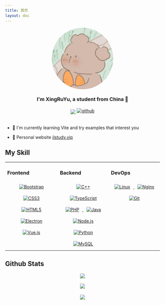 ```yaml
---
title: 首页
layout: doc
---
```

<div align="center"> 
  <img src="/images/avatar.jpg" align="center" height="" width="200" style="border-radius: 50%;" />
</div>
<h3 align="center">I'm XingRuYu, a student from China 🚀</h3>
<div align="center" style="display:flex;justify-content:center;align-items: center;">
  <div style="margin: 2px">
    <img src="https://komarev.com/ghpvc/?username=xing403&&style=flat-square" align="center" />
  </div>
  <div style="margin: 2px">
    <a href="https://github.com/xing403" target="_blank"> 
      <img src="https://img.shields.io/badge/github-%2324292e.svg?&style=for-the-badge&logo=github&logoColor=white" alt=github style="margin-bottom: 5px;" />
    </a>
  </div>
</div>
<br/>

- 🌱 I'm currently learning Vite and  try examples that interest you

- 🔗 Personal website [ilstudy.vip](http://ilstudy.vip)


## My Skill
<table>
  <tr>
    <td valign="top" style="width:330px">
      <h3>Frontend</h3>
      <div align="center" style="disply:flex;justify-content: space-between;">
        <a href="https://getbootstrap.com/docs/3.4/javascript/" target="_blank">
          <img style="margin: 10px" src="https://profilinator.rishav.dev/skills-assets/bootstrap-plain.svg" alt="Bootstrap" width="50" height="50"/>
        </a>
        <a href="https://www.w3schools.com/css/" target="_blank">
          <img style="margin: 10px" src="https://profilinator.rishav.dev/skills-assets/css3-original-wordmark.svg" alt="CSS3" width="50" height="50" />
        </a>
        <a href="https://en.wikipedia.org/wiki/HTML5" target="_blank">
          <img style="margin: 10px" src="https://profilinator.rishav.dev/skills-assets/html5-original-wordmark.svg" alt="HTML5" width="50" height="50" />
        </a>
        <a href="https://www.electronjs.org/" target="_blank">
          <img style="margin: 10px" src="https://profilinator.rishav.dev/skills-assets/electron-original.svg" alt="Electron" width="50" height="50" />
        </a>
        <a href="https://vuejs.org/" target="_blank">
          <img style="margin: 10px" src="https://profilinator.rishav.dev/skills-assets/vuejs-original-wordmark.svg" alt="Vue.js" width="50" height="50" />
        </a>
      </div>
    </td>
    <td valign="top" width="33%">
      <h3>Backend</h3>
      <div align="center">
        <a href="https://www.cplusplus.com/" target="_blank">
          <img style="margin: 10px" src="https://profilinator.rishav.dev/skills-assets/cplusplus-original.svg" alt="C++" width="50" height="50" />
        </a>
        <a href="https://www.typescriptlang.org/" target="_blank">
          <img style="margin: 10px" src="https://profilinator.rishav.dev/skills-assets/typescript-original.svg" alt="TypeScript" width="50" height="50" />
        </a>
        <a href="https://www.php.net/" target="_blank">
          <img style="margin: 10px" src="https://profilinator.rishav.dev/skills-assets/php-original.svg" alt="PHP" width="50" height="50" />
        </a>
        <a href="https://www.php.net/" target="_blank">
          <img style="margin: 10px" src="https://profilinator.rishav.dev/skills-assets/java-original-wordmark.svg" alt="Java" width="50" height="50" />
        </a>
        <a href="https://nodejs.org/" target="_blank">
          <img style="margin: 10px" src="https://profilinator.rishav.dev/skills-assets/nodejs-original-wordmark.svg" alt="Node.js" width="50" height="50" />
        </a>
        <a href="https://www.python.org/" target="_blank">
          <img style="margin: 10px" src="https://profilinator.rishav.dev/skills-assets/python-original.svg" alt="Python" width="50" height="50" />
        </a>
        <a href="https://www.mysql.com/" target="_blank">
          <img style="margin: 10px" src="https://profilinator.rishav.dev/skills-assets/mysql-original-wordmark.svg" alt="MySQL" width="50" height="50" />
        </a>
      </div>
    </td>
    <td valign="top" width="33%">
      <h3>DevOps</h3>
      <div align="center">
        <a href="https://www.linux.org/" target="_blank">
          <img style="margin: 10px" src="https://profilinator.rishav.dev/skills-assets/linux-original.svg" alt="Linux" width="50" height="50" />
        </a>
        <a href="https://www.nginx.com/" target="_blank">
          <img style="margin: 10px" src="https://profilinator.rishav.dev/skills-assets/nginx-original.svg" alt="Nginx" width="50" height="50" />
        </a>
        <a href="https://github.com/" target="_blank">
          <img style="margin: 10px" src="https://profilinator.rishav.dev/skills-assets/git-scm-icon.svg" alt="Git" width="50" height="50" />
        </a>
      </div>
    </td>
  </tr>
</table>

## Github Stats

<div align="center">
  <img src="https://github-readme-stats.vercel.app/api?username=xing403&show_icons=true&count_private=true&hide_border=true" align="center" />
</div>
<br/>

<div align="center">
  <img src="https://github-readme-activity-graph.vercel.app/graph?username=xing403&theme=xcode" />
</div>
<br/>

<div align="center">
  <img src="https://profile-counter.glitch.me/xing403/count.svg" />
</div>
